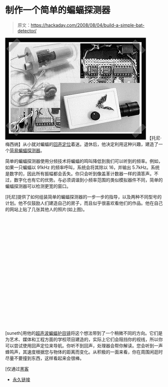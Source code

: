 # 制作一个简单的蝙蝠探测器

> 原文：<https://hackaday.com/2008/08/04/build-a-simple-bat-detector/>

![](img/b57997ac7bdba6385700358e0fa6ac60.png)
【托尼·梅西纳】从小就对蝙蝠的[回声定位](http://en.wikipedia.org/wiki/Animal_echolocation)着迷。退休后，他决定利用这种兴趣，建造了一个[简易蝙蝠探测器](http://pw1.netcom.com/~t-rex/BatDetector.html)。

简单的蝙蝠探测器使用分频技术将蝙蝠的鸣叫降低到我们可以听到的频率。例如，如果一只蝙蝠以 91kHz 的频率呼叫，系统会将其除以 16，并输出 5.7kHz。系统是数字的，因此所有振幅都会丢失。你只会听到像盖革计数器一样的滴答声。不过，数字化也有它的优势。与必须调谐到小频率范围的类似模拟器件不同，简单的蝙蝠探测器可以检测更宽的窗口。

[托尼]提供了如何组装简单的蝙蝠探测器的一步一步的指导，以及两种不同型号的计划。他不仅鼓励人们建造自己的房子，而且似乎很喜欢看他们的作品。他在自己的网站上贴了几张其他人的照片(如上图)。

<object width="450" height="344"><param name="movie" value="http://www.youtube.com/v/GqOCJsqTkgY&amp;hl=en&amp;fs=1"><param name="allowFullScreen" value="true"></object>

[suneth]用他的[超声波蝙蝠护目镜](http://www.instructables.com/id/Ultrasonic-Batgoggles/)将这个想法带到了一个稍微不同的方向。它们是为艺术、媒体和工程方面的学校项目建造的，实际上它们会阻挡你的视线，所以你可以尝试使用回声定位来导航。你听不到回声，处理器会帮你解读。您会听到一声蜂鸣声，其速度根据您与物体的距离而变化。从积极的一面来看，你在周围闲逛时尽量不要撞到东西，这样看起来会很棒。

[仅通过[黑客](http://onlyhacks.com/2008/07/31/diy-bat-detector/)

*   [永久链接](http://pw1.netcom.com/~t-rex/BatDetector.html)
